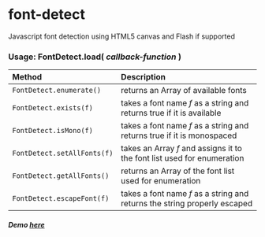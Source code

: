# font-detect  
Javascript font detection using HTML5 canvas and Flash if supported

### Usage: FontDetect.load( *callback-function* )  

|Method|Description|
|:---|:---|
| `FontDetect.enumerate()` | returns an Array of available fonts
| `FontDetect.exists(f)` | takes a font name *f* as a string and returns true if it is available
| `FontDetect.isMono(f)` | takes a font name *f* as a string and returns true if it is monospaced
| `FontDetect.setAllFonts(f)` | takes an Array *f* and assigns it to the font list used for enumeration
| `FontDetect.getAllFonts()` | returns an Array of the font list used for enumeration
| `FontDetect.escapeFont(f)` | takes a font name *f* as a string and returns the string properly escaped

##### Demo [here](https://fockjef.github.io/font-detect/demo.html)
